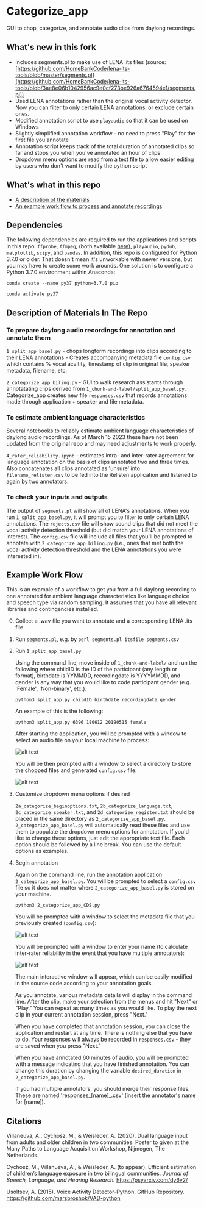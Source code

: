 # Categorize_app 

GUI to chop, categorize, and annotate audio clips from daylong recordings.

## What's new in this fork

* Includes segments.pl to make use of LENA .its files (source: [https://github.com/HomeBankCode/lena-its-tools/blob/master/segments.pl](https://github.com/HomeBankCode/lena-its-tools/blob/3ae8e06b1042956ac9e0cf273be926a6764594e1/segments.pl))
* Used LENA annotations rather than the original vocal activity detector. Now you can filter to only certain LENA annotations, or exclude certain ones.
* Modified annotation script to use `playaudio` so that it can be used on Windows
* Slightly simplified annotation workflow - no need to press "Play" for the first file you annotate
* Annotation script keeps track of the total duration of annotated clips so far and stops you when you've annotated an hour of clips
* Dropdown menu options are read from a text file to allow easier editing by users who don't want to modify the python script

## What's what in this repo

* [A description of the materials](#description-of-materials-in-the-repo)
* [An example work flow to process and annotate recordings](#example-work-flow)

## Dependencies 
The following dependencies are required to run the applications and scripts in this repo: `ffprobe`, `ffmpeg`, (both available [here](https://evermeet.cx/ffmpeg/)), `playaudio`, `pydub`, `matplotlib`, `scipy`, and `pandas`. In addition, this repo is configured for Python 3.7.0 or older. That doesn't mean it's unworkable with newer versions, but you may have to create some work arounds. One solution is to configure a Python 3.7.0 environment within Anaconda:

	conda create --name py37 python=3.7.0 pip

	conda activate py37

## Description of Materials In The Repo

### To prepare daylong audio recordings for annotation and annotate them

`1_split_app_basel.py`
	- chops longform recordings into clips according to their LENA annotations
	- Creates accompanying metadata file `config.csv` which contains % vocal acvitity, timestamp of clip in original file, speaker metadata, filename, etc.
	  
`2_categorize_app_biling.py` - GUI to walk research assistants through annotatating clips derived from `1_chunk-and-label/split_app_basel.py`. Categorize_app creates new file `responses.csv` that records annotations made through application + speaker and file metadata.

### To estimate ambient language characteristics

Several notebooks to reliably estimate ambient language characteristics of daylong audio recordings. As of March 15 2023 these have not been updated from the original repo and may need adjustments to work properly.

`4_rater_reliability.ipynb` - estimates intra- and inter-rater agreement for language annotation on the basis of clips annotated two and three times. Also concatenates all clips annotated as 'unsure' into `filename_relisten.csv` to be fed into the Relisten application and listened to again by two annotators.

### To check your inputs and outputs

The output of `segments.pl` will show all of LENA's annotations. When you run `1_split_app_basel.py`, it will prompt you to filter to only certain LENA annotations. The `rejects.csv` file will show sound clips that did not meet the vocal activity detection threshold (but did match your LENA annotations of interest). The `config.csv` file will include all files that you'll be prompted to annotate with `2_categorize_app_biling.py` (i.e., ones that met both the vocal activity detection threshold and the LENA annotations you were interested in).

## Example Work Flow

This is an example of a workflow to get you from a full daylong recording to one annotated for ambient language characteristics like language choice and speech type via random sampling. It assumes that you have all relevant libraries and contingencies installed. 

0. Collect a .wav file you want to annotate and a corresponding LENA .its file

2. Run `segments.pl`, e.g. by `perl segments.pl itsfile segments.csv`

3. Run `1_split_app_basel.py`

	Using the command line, move inside of `1_chunk-and-label/` and run the following where childID is the ID of the participant (any length or format), birthdate is YYMMDD, recordingdate is YYYYMMDD, and gender is any way that you would like to code participant gender (e.g. 'Female', 'Non-binary', etc.). 
	
	`python3 split_app.py childID birthdate recordingdate gender`
	
	An example of this is the following:
	
	`python3 split_app.py 6396 180612 20190515 female`
	
	After starting the application, you will be prompted with a window to select an audio file on your local machine to process:
	
	![alt text](https://github.com/megseekosh/Categorize_app_v2/blob/master/audio_cut_prompt.png "audio file prompt")
	
	You will be then prompted with a window to select a directory to store the chopped files and generated `config.csv` file:
	
	![alt text](https://github.com/megseekosh/Categorize_app_v2/blob/master/output_directory_prompt.png "output_directory_prompt")
	
4. Customize dropdown menu options if desired

	`2a_categorize_beginoptions.txt`, `2b_categorize_language.txt`, `2c_categorize_speaker.txt`, and `2d_categorize_register.txt` should be placed in the same directory as `2_categorize_app_basel.py`. `2_categorize_app_basel.py` will automatically read these files and use them to populate the dropdown menu options for annotation.
	If you'd like to change these options, just edit the appropriate text file. Each option should be followed by a line break. You can use the default options as examples.

6. Begin annotation

	Again on the command line, run the annotation application `2_categorize_app_basel.py`. You will be prompted to select a `config.csv` file so it does not matter where `2_categorize_app_basel.py` is stored on your machine.
	
	`python3 2_categorize_app_CDS.py`
	
	You will be prompted with a window to select the metadata file that you previously created (`config.csv`):
	
	![alt text](https://github.com/megseekosh/Categorize_app_v2/blob/master/metadata_prompt.png "metadata_prompt")

	You will be prompted with a window to enter your name (to calculate inter-rater reliability in the event that you have multiple annotators):
	
	![alt text](https://github.com/megseekosh/Categorize_app_v2/blob/master/name_prompt.png "name_prompt")
	
	The main interactive window will appear, which can be easily modified in the source code according to your annotation goals.
	
	As you annotate, various metadata details will display in the command line. After the clip, make your selection from the menus and hit "Next" or "Play." You can repeat as many times as you would like. To play the next clip in your current annotation session, press "Next." 
	
	When you have completed that annotation session, you can close the application and restart at any time. There is nothing else that you have to do. Your responses will always be recorded in `responses.csv` - they are saved when you press "Next."
	
	When you have annotated 60 minutes of audio, you will be prompted with a message indicating that you have finished annotation. You can change this duration by changing the variable `desired_duration` in `2_categorize_app_basel.py`.
	
	If you had multiple annotators, you should merge their response files. These are named 'responses\_[name]\_.csv' (insert the annotator's name for [name]).


## Citations

Villaneuva, A., Cychosz, M., & Weisleder, A. (2020). Dual language input from adults and older children in two communities. Poster to given at the Many Paths to Language Acquisition Workshop, Nijmegen, The Netherlands.

Cychosz, M., Villanueva, A., & Weisleder, A. (to appear). Efficient estimation of children’s language exposure in two bilingual communities. *Journal of Speech, Language, and Hearing Research.* https://psyarxiv.com/dy6v2/

Usoltsev, A. (2015). Voice Activity Detector-Python. GitHub Repository. https://github.com/marsbroshok/VAD-python
